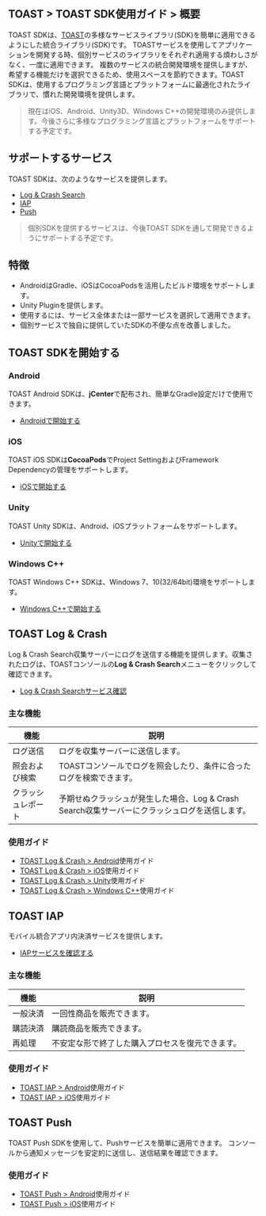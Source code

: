 ## TOAST > TOAST SDK使用ガイド > 概要

TOAST SDKは、[TOAST](https://toast.com/)の多様なサービスライブラリ(SDK)を簡単に適用できるようにした統合ライブラリ(SDK)です。 TOASTサービスを使用してアプリケーションを開発する時、個別サービスのライブラリをそれぞれ適用する煩わしさがなく、一度に適用できます。
複数のサービスの統合開発環境を提供しますが、希望する機能だけを選択できるため、使用スペースを節約できます。TOAST SDKは、使用するプログラミング言語とプラットフォームに最適化されたライブラリで、慣れた開発環境を提供します。

> 現在はiOS、Android、Unity3D、Windows C++の開発環境のみ提供します。今後さらに多様なプログラミング言語とプラットフォームをサポートする予定です。

## サポートするサービス

TOAST SDKは、次のようなサービスを提供します。

- [Log & Crash Search](https://toast.com/service/analytics/log_crash_search)
- [IAP](https://www.toast.com/service/mobile-service/iap)
- [Push](https://www.toast.com/service/notification/push)

> 個別SDKを提供するサービスは、今後TOAST SDKを通して開発できるようにサポートする予定です。

## 特徴

- AndroidはGradle、iOSはCocoaPodsを活用したビルド環境をサポートします。
- Unity Pluginを提供します。
- 使用するには、サービス全体または一部サービスを選択して適用できます。
- 個別サービスで独自に提供していたSDKの不便な点を改善しました。

## TOAST SDKを開始する

### Android

TOAST Android SDKは、**jCenter**で配布され、簡単なGradle設定だけで使用できます。

- [Androidで開始する](./getting-started-android)

### iOS

TOAST iOS SDKは**CocoaPods**でProject SettingおよびFramework Dependencyの管理をサポートします。

- [iOSで開始する](./getting-started-ios)

### Unity

TOAST Unity SDKは、Android、iOSプラットフォームをサポートします。

- [Unityで開始する](./getting-started-unity)

### Windows C++

TOAST Windows C++ SDKは、Windows 7、10(32/64bit)環境をサポートします。

- [Windows C++で開始する](./getting-started-windows)

## TOAST Log & Crash

Log & Crash Search収集サーバーにログを送信する機能を提供します。収集されたログは、TOASTコンソールの**Log & Crash Search**メニューをクリックして確認できます。

- [Log & Crash Searchサービス確認](https://toast.com/service/analytics/log_crash_search)

### 主な機能

| 機能   | 説明                                    |
| ------- | ---------------------------------------- |
| ログ送信 | ログを収集サーバーに送信します。                        |
| 照会および検索 | TOASTコンソールでログを照会したり、条件に合ったログを検索できます。 |
| クラッシュレポート | 予期せぬクラッシュが発生した場合、Log & Crash Search収集サーバーにクラッシュログを送信します。 |

### 使用ガイド

- [TOAST Log & Crash > Android](./log-collector-android)使用ガイド
- [TOAST Log & Crash > iOS](./log-collector-ios)使用ガイド
- [TOAST Log & Crash > Unity](./log-collector-unity)使用ガイド
- [TOAST Log & Crash > Windows C++](./log-collector-windows)使用ガイド

## TOAST IAP

モバイル統合アプリ内決済サービスを提供します。

- [IAPサービスを確認する](https://www.toast.com/service/mobile-service/iap)

### 主な機能

| 機能 | 説明 |
| -- | -- |
| 一般決済 | 一回性商品を販売できます。 |
| 購読決済 | 購読商品を販売できます。 |
| 再処理 | 不安定な形で終了した購入プロセスを復元できます。 |

### 使用ガイド

- [TOAST IAP > Android](./iap-android)使用ガイド
- [TOAST IAP > iOS](./iap-ios)使用ガイド

## TOAST Push

TOAST Push SDKを使用して、Pushサービスを簡単に適用できます。
コンソールから通知メッセージを安定的に送信し、送信結果を確認できます。

### 使用ガイド

- [TOAST Push > Android](./push-android)使用ガイド
- [TOAST Push > iOS](./push-ios)使用ガイド
